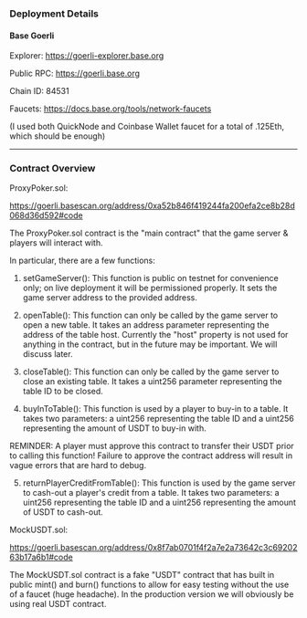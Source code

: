 ### Deployment Details

#### Base Goerli

Explorer: https://goerli-explorer.base.org

Public RPC: https://goerli.base.org

Chain ID: 84531

Faucets: https://docs.base.org/tools/network-faucets

(I used both QuickNode and Coinbase Wallet faucet for a total of .125Eth, which should be enough)

---

### Contract Overview

ProxyPoker.sol: 

https://goerli.basescan.org/address/0xa52b846f419244fa200efa2ce8b28d068d36d592#code

The ProxyPoker.sol contract is the "main contract" that the game server & players will interact with.

In particular, there are a few functions:

1. setGameServer(): This function is public on testnet for convenience only; on live deployment it will be permissioned properly. It sets the game server address to the provided address.

2. openTable(): This function can only be called by the game server to open a new table. It takes an address parameter representing the address of the table host. Currently the "host" property is not used for anything in the contract, but in the future may be important. We will discuss later.

3. closeTable(): This function can only be called by the game server to close an existing table. It takes a uint256 parameter representing the table ID to be closed.

4. buyInToTable(): This function is used by a player to buy-in to a table. It takes two parameters: a uint256 representing the table ID and a uint256 representing the amount of USDT to buy-in with.

REMINDER: A player must approve this contract to transfer their USDT prior to calling this function! Failure to approve the contract address will result in vague errors that are hard to debug.

5. returnPlayerCreditFromTable(): This function is used by the game server to cash-out a player's credit from a table. It takes two parameters: a uint256 representing the table ID and a uint256 representing the amount of USDT to cash-out.


MockUSDT.sol:

https://goerli.basescan.org/address/0x8f7ab0701f4f2a7e2a73642c3c6920263b17a6b1#code

The MockUSDT.sol contract is a fake "USDT" contract that has built in public mint() and burn() functions to allow for easy testing without the use of a faucet (huge headache). In the production version we will obviously be using real USDT contract.